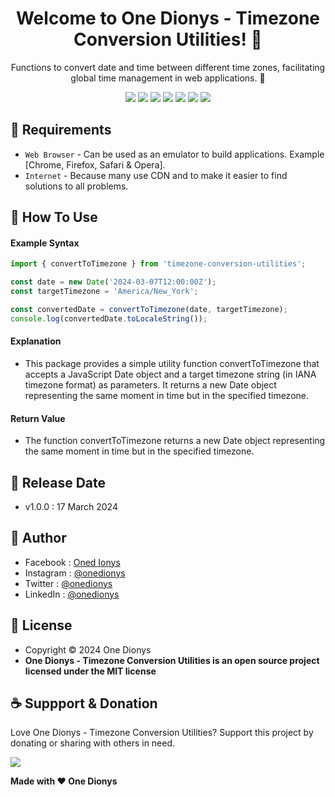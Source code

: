 <h1 align="center">Welcome to One Dionys - Timezone Conversion Utilities! 👋 </h1>

<p align="center">Functions to convert date and time between different time zones, facilitating global time management in web applications. 💖 </p>

<p align="center">
<img src="https://img.shields.io/github/contributors/onedionys/onedionys-timezone-conversion-utilities?style=flat-square">
<img src="https://img.shields.io/github/issues/onedionys/onedionys-timezone-conversion-utilities?style=flat-square">
<img src="https://img.shields.io/github/stars/onedionys/onedionys-timezone-conversion-utilities?style=flat-square"> 
<img src="https://img.shields.io/github/forks/onedionys/onedionys-timezone-conversion-utilities?style=flat-square">
<img src="https://img.shields.io/github/last-commit/onedionys/onedionys-timezone-conversion-utilities.svg?style=flat-square">
<img src="https://img.shields.io/github/languages/code-size/onedionys/onedionys-timezone-conversion-utilities?style=flat-square">
<img src="https://img.shields.io/github/license/onedionys/onedionys-timezone-conversion-utilities?style=flat-square">
</p>

## 💾 Requirements

* `Web Browser` - Can be used as an emulator to build applications. Example [Chrome, Firefox, Safari & Opera].
* `Internet` - Because many use CDN and to make it easier to find solutions to all problems.

## 🎯 How To Use

#### Example Syntax

```typescript
import { convertToTimezone } from 'timezone-conversion-utilities';

const date = new Date('2024-03-07T12:00:00Z');
const targetTimezone = 'America/New_York';

const convertedDate = convertToTimezone(date, targetTimezone);
console.log(convertedDate.toLocaleString());
```

#### Explanation

* This package provides a simple utility function convertToTimezone that accepts a JavaScript Date object and a target timezone string (in IANA timezone format) as parameters. It returns a new Date object representing the same moment in time but in the specified timezone.

#### Return Value

* The function convertToTimezone returns a new Date object representing the same moment in time but in the specified timezone.

## 📆 Release Date

* v1.0.0 : 17 March 2024

## 🧑 Author

* Facebook : <a href="https://www.facebook.com/theonedionys"> Oned Ionys</a>
* Instagram : <a href="https://www.instagram.com/onedionys/"> @onedionys</a>
* Twitter : <a href="https://twitter.com/onedionys"> @onedionys</a>
* LinkedIn :  <a href="https://www.linkedin.com/in/onedionys/"> @onedionys</a>

## 📝 License

* Copyright © 2024 One Dionys
* **One Dionys - Timezone Conversion Utilities is an open source project licensed under the MIT license**

## ☕️ Suppport & Donation

Love One Dionys - Timezone Conversion Utilities? Support this project by donating or sharing with others in need.

<a href="https://www.buymeacoffee.com/onedionys"><img src="https://img.shields.io/badge/Buy_Me_A_Coffee-FFDD00?style=for-the-badge&logo=buy-me-a-coffee&logoColor=black"/> </a>

**Made with ❤️ One Dionys**
